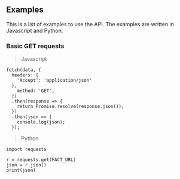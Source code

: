 ## Examples

This is a list of examples to use the API. The examples are written in Javascript and Python.


### Basic GET requests

> Javascript
```
fetch(data, {
  headers: {
    'Accept': 'application/json'
  },
    method: 'GET',
  })
  .then(response => {
    return Promise.resolve(response.json());
  })
  .then(json => {
    console.log(json);
  });
```

> Python
```
import requests

r = requests.get(FACT_URL)
json = r.json()
print(json)
```
